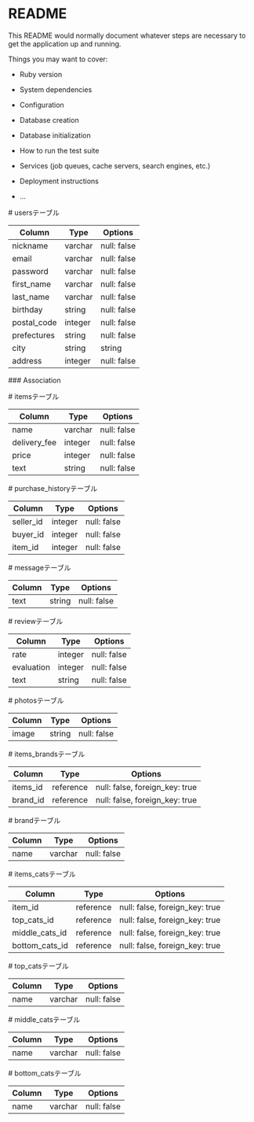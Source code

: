 # README

This README would normally document whatever steps are necessary to get the
application up and running.

Things you may want to cover:

* Ruby version

* System dependencies

* Configuration

* Database creation

* Database initialization

* How to run the test suite

* Services (job queues, cache servers, search engines, etc.)

* Deployment instructions

* ...

# usersテーブル

|Column|Type|Options|
|------|----|-------|
|nickname|varchar|null: false|
|email|varchar|null: false|
|password|varchar|null: false|
|first_name|varchar|null: false|
|last_name|varchar|null: false|
|birthday|string|null: false|
|postal_code|integer|null: false|
|prefectures|string|null: false|
|city|string|string|null: false|
|address|integer|null: false|

### Association
<!-- - has_many :
- has_many :users_groups
- has_many :users, through: :users_groups -->

# itemsテーブル

|Column|Type|Options|
|------|----|-------|
|name|varchar|null: false|
|delivery_fee|integer|null: false|
|price|integer|null: false|
|text|string|null: false|

# purchase_historyテーブル

|Column|Type|Options|
|------|----|-------|
|seller_id|integer|null: false|
|buyer_id|integer|null: false|
|item_id|integer|null: false|

# messageテーブル

|Column|Type|Options|
|------|----|-------|
|text|string|null: false|

# reviewテーブル

|Column|Type|Options|
|------|----|-------|
|rate|integer|null: false|
|evaluation|integer|null: false|
|text|string|null: false|

# photosテーブル

|Column|Type|Options|
|------|----|-------|
|image|string|null: false|

# items_brandsテーブル

|Column|Type|Options|
|------|----|-------|
|items_id|reference|null: false, foreign_key: true|
|brand_id|reference|null: false, foreign_key: true|

# brandテーブル

|Column|Type|Options|
|------|----|-------|
|name|varchar|null: false|

# items_catsテーブル

|Column|Type|Options|
|------|----|-------|
|item_id|reference|null: false, foreign_key: true|
|top_cats_id|reference|null: false, foreign_key: true|
|middle_cats_id|reference|null: false, foreign_key: true|
|bottom_cats_id|reference|null: false, foreign_key: true|


# top_catsテーブル

|Column|Type|Options|
|------|----|-------|
|name|varchar|null: false|

# middle_catsテーブル

|Column|Type|Options|
|------|----|-------|
|name|varchar|null: false|

# bottom_catsテーブル

|Column|Type|Options|
|------|----|-------|
|name|varchar|null: false|

